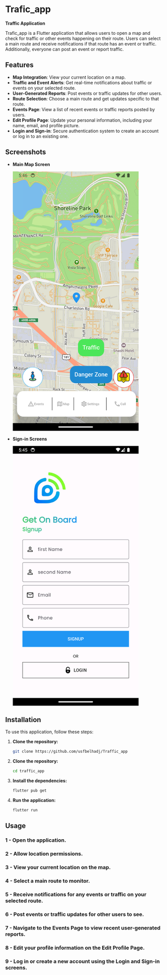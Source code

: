 ﻿# Trafic_app

**Traffic Application**

Trafic_app is a Flutter application that allows users to open a map and check for traffic or other events happening on their route. Users can select a main route and receive notifications if that route has an event or traffic. Additionally, everyone can post an event or report traffic.

## Features

- **Map Integration**: View your current location on a map.
- **Traffic and Event Alerts**: Get real-time notifications about traffic or events on your selected route.
- **User-Generated Reports**: Post events or traffic updates for other users.
- **Route Selection**: Choose a main route and get updates specific to that route.
- **Events Page**: View a list of recent events or traffic reports posted by users.
- **Edit Profile Page**: Update your personal information, including your name, email, and profile picture.
- **Login and Sign-in**: Secure authentication system to create an account or log in to an existing one.

## Screenshots

- **Main Map Screen**


  <img src="Screenshots/Screenshot_1720457214.png" alt="Main Map Screen" width="400">

- **Sign-in Screens**

    <img src="Screenshots/Screenshot_1720457112.png" alt="Signin" width="400">



## Installation

To use this application, follow these steps:

1. **Clone the repository:**

   ```bash
   git clone https://github.com/usfbelhadj/Traffic_app
   ```

2. **Clone the repository:**

   ```bash 
   cd traffic_app
   ```

3. **Install the dependencies:**

   ```bash
   flutter pub get
   ```

4. **Run the application:**
   ```bash
   flutter run
   ```


## Usage

### 1 - Open the application.

### 2 - Allow location permissions.

### 3 - View your current location on the map.

### 4 - Select a main route to monitor.

### 5 - Receive notifications for any events or traffic on your selected route.

### 6 - Post events or traffic updates for other users to see.

### 7 - Navigate to the Events Page to view recent user-generated reports.

### 8 - Edit your profile information on the Edit Profile Page.

### 9 - Log in or create a new account using the Login and Sign-in screens.


